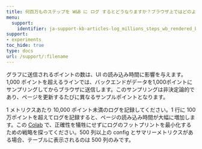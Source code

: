 ```yaml
---
title: 何百万ものステップを W&B に ログ するとどうなりますか？ブラウザ上ではどのようにレンダリングされますか？
menu:
  support:
    identifier: ja-support-kb-articles-log_millions_steps_wb_rendered_browser
support:
- experiments
toc_hide: true
type: docs
url: /support/:filename
---
```


グラフに送信されるポイントの数は、UI の読み込み時間に影響を与えます。1,000 ポイントを超えるラインでは、バックエンドがデータを1,000ポイントにサンプリングしてからブラウザに送信します。このサンプリングは非決定論的であり、ページを更新するたびに異なるサンプルポイントとなります。

1 メトリクスあたり 10,000 ポイント未満のログを記録してください。1 行に 100 万ポイントを超えてログを記録すると、ページの読み込み時間が大幅に増加します。この [Colab](http://wandb.me/log-hf-colab) で、正確性を犠牲にせずにログのフットプリントを最小化するための戦略を探ってください。500 列以上の config とサマリーメトリクスがある場合、テーブルに表示されるのは 500 列のみです。